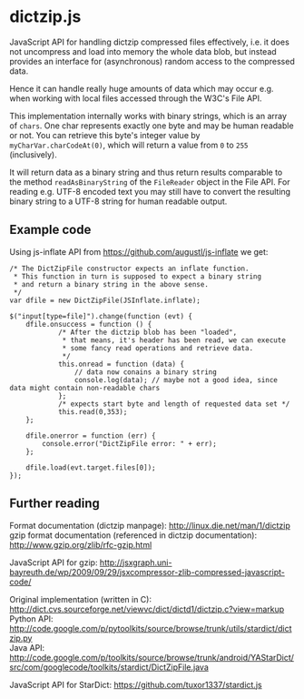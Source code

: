 dictzip.js
==========

JavaScript API for handling dictzip compressed files effectively, i.e. it does not
uncompress and load into memory the whole data blob, but instead provides an interface
for (asynchronous) random access to the compressed data.

Hence it can handle really huge amounts of data which may occur e.g. when working with
local files accessed through the W3C's File API.

This implementation internally works with binary strings, which is an array
of `chars`. One char represents exactly one byte and may be human readable or not.
You can retrieve this byte's integer value by `myCharVar.charCodeAt(0)`, which will
return a value from `0` to `255` (inclusively).

It will return data as a binary string and thus return results comparable to the method
`readAsBinaryString` of the `FileReader` object in the File API. For reading e.g. UTF-8 encoded
text you may still have to convert the resulting binary string to a UTF-8 string for human
readable output.

Example code
---

Using js-inflate API from https://github.com/augustl/js-inflate we get:

    /* The DictZipFile constructor expects an inflate function.
     * This function in turn is supposed to expect a binary string
     * and return a binary string in the above sense.
     */
    var dfile = new DictZipFile(JSInflate.inflate);
    
    $("input[type=file]").change(function (evt) {
        dfile.onsuccess = function () {
                /* After the dictzip blob has been "loaded",
                 * that means, it's header has been read, we can execute
                 * some fancy read operations and retrieve data.
                 */
                this.onread = function (data) {
                    // data now conains a binary string
                    console.log(data); // maybe not a good idea, since data might contain non-readable chars
                };
                /* expects start byte and length of requested data set */
                this.read(0,353);
        };
        
        dfile.onerror = function (err) {
            console.error("DictZipFile error: " + err);
        };
        
        dfile.load(evt.target.files[0]);
    });


Further reading
---

Format documentation (dictzip manpage): http://linux.die.net/man/1/dictzip  
gzip format documentation (referenced in dictzip documentation): http://www.gzip.org/zlib/rfc-gzip.html

JavaScript API for gzip: http://jsxgraph.uni-bayreuth.de/wp/2009/09/29/jsxcompressor-zlib-compressed-javascript-code/

Original implementation (written in C): http://dict.cvs.sourceforge.net/viewvc/dict/dictd1/dictzip.c?view=markup  
Python API: http://code.google.com/p/pytoolkits/source/browse/trunk/utils/stardict/dictzip.py  
Java API: http://code.google.com/p/toolkits/source/browse/trunk/android/YAStarDict/src/com/googlecode/toolkits/stardict/DictZipFile.java

JavaScript API for StarDict: https://github.com/tuxor1337/stardict.js
